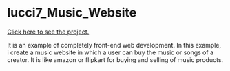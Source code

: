 # lucci7_Music_Website

[Click here to see the project.](https://vishalps2606.github.io/lucci7_Music_Website/)

It is an example of completely front-end web development. In this example, i create a music website in which a user can buy the music or songs of a creator. It is like amazon or flipkart for buying and selling of music products.
